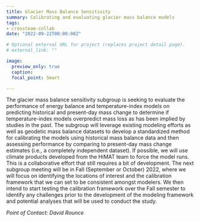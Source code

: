 ```yaml
---
title: Glacier Mass Balance Sensitivity
summary: Calibrating and evaluating glacier mass balance models
tags:
- crossteam-collab
date: "2022-09-22T00:00:00Z"

# Optional external URL for project (replaces project detail page).
# external_link: ""

image:
  preview_only: true
  caption: 
  focal_point: Smart

---
```


The glacier mass balance sensitivity subgroup is seeking to evaluate the performance of
energy balance and temperature-index models on predicting historical and present-day mass
change to determine if temperature-index models overpredict mass loss as has been implied
by studies in the past. The subgroup will leverage existing modeling efforts as well as
geodetic mass balance datasets to develop a standardized method for calibrating the models
using historical mass balance data and then assessing performance by comparing to
present-day mass change estimates (i.e., a completely independent dataset). If possible,
we will use climate products developed from the HiMAT team to force the model runs. This
is a collaborative effort that still requires a bit of development. The next subgroup
meeting will be in Fall (September or October) 2022, where we will focus on identifying
the locations of interest and the calibration framework that we can set to be consistent
amongst modelers.  We then intend to start testing the calibration framework over the
Fall semester to identify any challenges prior to the development of the modeling
framework and potential analyses that will be used to conduct the study. 

_Point of Contact: David Rounce_
